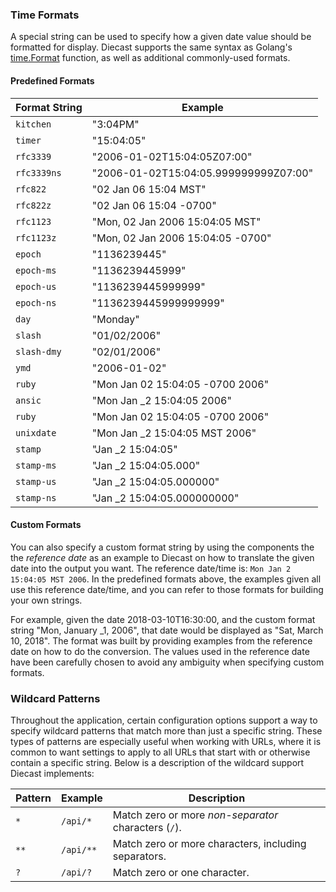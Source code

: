 ### Time Formats

A special string can be used to specify how a given date value should be formatted for display.
Diecast supports the same syntax as Golang's [time.Format](https://golang.org/pkg/time/#pkg-constants)
function, as well as additional commonly-used formats.

#### Predefined Formats

| Format String | Example                               |
| ------------- | ------------------------------------- |
| `kitchen`     | "3:04PM"                              |
| `timer`       | "15:04:05"                            |
| `rfc3339`     | "2006-01-02T15:04:05Z07:00"           |
| `rfc3339ns`   | "2006-01-02T15:04:05.999999999Z07:00" |
| `rfc822`      | "02 Jan 06 15:04 MST"                 |
| `rfc822z`     | "02 Jan 06 15:04 -0700"               |
| `rfc1123`     | "Mon, 02 Jan 2006 15:04:05 MST"       |
| `rfc1123z`    | "Mon, 02 Jan 2006 15:04:05 -0700"     |
| `epoch`       | "1136239445"                          |
| `epoch-ms`    | "1136239445999"                       |
| `epoch-us`    | "1136239445999999"                    |
| `epoch-ns`    | "1136239445999999999"                 |
| `day`         | "Monday"                              |
| `slash`       | "01/02/2006"                          |
| `slash-dmy`   | "02/01/2006"                          |
| `ymd`         | "2006-01-02"                          |
| `ruby`        | "Mon Jan 02 15:04:05 -0700 2006"      |
| `ansic`       | "Mon Jan _2 15:04:05 2006"            |
| `ruby`        | "Mon Jan 02 15:04:05 -0700 2006"      |
| `unixdate`    | "Mon Jan _2 15:04:05 MST 2006"        |
| `stamp`       | "Jan _2 15:04:05"                     |
| `stamp-ms`    | "Jan _2 15:04:05.000"                 |
| `stamp-us`    | "Jan _2 15:04:05.000000"              |
| `stamp-ns`    | "Jan _2 15:04:05.000000000"           |

#### Custom Formats

You can also specify a custom format string by using the components the the _reference date_ as an
example to Diecast on how to translate the given date into the output you want.  The reference
date/time is: `Mon Jan 2 15:04:05 MST 2006`.  In the predefined formats above, the examples given all
use this reference date/time, and you can refer to those formats for building your own strings.

For example, given the date 2018-03-10T16:30:00, and the custom format string "Mon, January _1, 2006",
that date would be displayed as "Sat, March 10, 2018".  The format was built by providing examples
from the reference date on how to do the conversion.  The values used in the reference date have been
carefully chosen to avoid any ambiguity when specifying custom formats.


### Wildcard Patterns

Throughout the application, certain configuration options support a way to specify wildcard patterns that match more than just a specific string.  These types of patterns are especially useful when working with URLs, where it is common to want settings to apply to all URLs that start with or otherwise contain a specific string.  Below is a description of the wildcard support Diecast implements:

| Pattern | Example    | Description |
| ------- | ---------- | ----------- |
| `*`     | `/api/*`   | Match zero or more _non-separator_ characters (`/`). |
| `**`    | `/api/**`  | Match zero or more characters, including separators. |
| `?`     | `/api/?`   | Match zero or one character. |